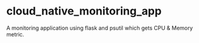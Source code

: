 # cloud_native_monitoring_app
A monitoring application using flask and psutil which gets CPU & Memory metric.
